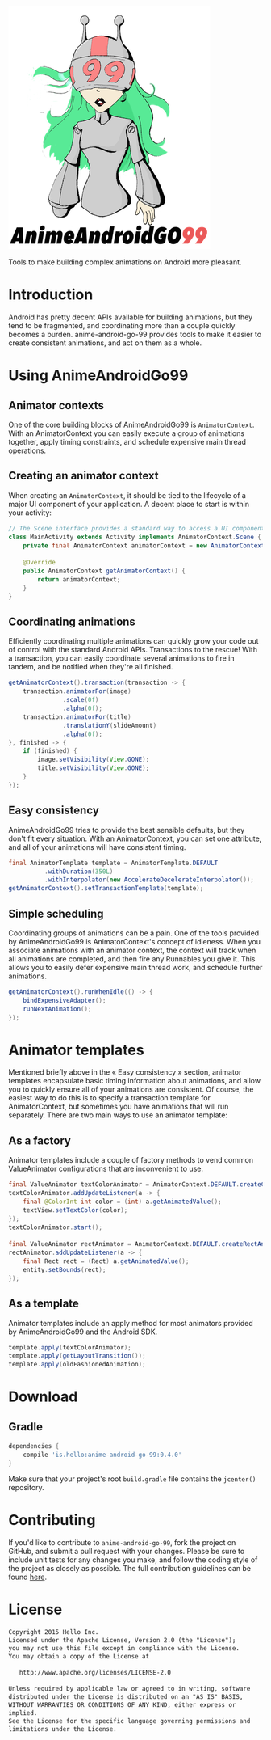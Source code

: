 ![anime-android-go-99](imagery/99-grey-header-small.png "anime-android-go-99")

Tools to make building complex animations on Android more pleasant.

# Introduction

Android has pretty decent APIs available for building animations, but they tend to be fragmented, and coordinating more than a couple quickly becomes a burden. anime-android-go-99 provides tools to make it easier to create consistent animations, and act on them as a whole.

# Using AnimeAndroidGo99

## Animator contexts

One of the core building blocks of AnimeAndroidGo99 is `AnimatorContext`. With an AnimatorContext you can easily execute a group of animations together, apply timing constraints, and schedule expensive main thread operations.

## Creating an animator context

When creating an `AnimatorContext`, it should be tied to the lifecycle of a major UI component of your application. A decent place to start is within your activity:

```java
// The Scene interface provides a standard way to access a UI component's animator context
class MainActivity extends Activity implements AnimatorContext.Scene {
    private final AnimatorContext animatorContext = new AnimatorContext("MainActivity");
    
    @Override
    public AnimatorContext getAnimatorContext() {
        return animatorContext;
    }
}
```

## Coordinating animations

Efficiently coordinating multiple animations can quickly grow your code out of control with the standard Android APIs. Transactions to the rescue! With a transaction, you can easily coordinate several animations to fire in tandem, and be notified when they're all finished.

```java
getAnimatorContext().transaction(transaction -> {
    transaction.animatorFor(image)
               .scale(0f)
               .alpha(0f);
    transaction.animatorFor(title)
               .translationY(slideAmount)
               .alpha(0f);
}, finished -> {
    if (finished) {
        image.setVisibility(View.GONE);
        title.setVisibility(View.GONE);
    }
});
```

## Easy consistency

AnimeAndroidGo99 tries to provide the best sensible defaults, but they don't fit every situation. With an AnimatorContext, you can set one attribute, and all of your animations will have consistent timing.

```java
final AnimatorTemplate template = AnimatorTemplate.DEFAULT
          .withDuration(350L)
          .withInterpolator(new AccelerateDecelerateInterpolator());
getAnimatorContext().setTransactionTemplate(template);
```

## Simple scheduling

Coordinating groups of animations can be a pain. One of the tools provided by AnimeAndroidGo99 is AnimatorContext's concept of idleness. When you associate animations with an animator context, the context will track when all animations are completed, and then fire any Runnables you give it. This allows you to easily defer expensive main thread work, and schedule further animations.

```java
getAnimatorContext().runWhenIdle(() -> {
    bindExpensiveAdapter();
    runNextAnimation();
});
```

# Animator templates

Mentioned briefly above in the « Easy consistency » section, animator templates encapsulate basic timing information about animations, and allow you to quickly ensure all of your animations are consistent. Of course, the easiest way to do this is to specify a transaction template for AnimatorContext, but sometimes you have animations that will run separately. There are two main ways to use an animator template:

## As a factory

Animator templates include a couple of factory methods to vend common ValueAnimator configurations that are inconvenient to use.

```java
final ValueAnimator textColorAnimator = AnimatorContext.DEFAULT.createColorAnimator(Color.RED, Color.BLUE, Color.GREEN);
textColorAnimator.addUpdateListener(a -> {
    final @ColorInt int color = (int) a.getAnimatedValue();
    textView.setTextColor(color);
});
textColorAnimator.start();

final ValueAnimator rectAnimator = AnimatorContext.DEFAULT.createRectAnimator(start, end);
rectAnimator.addUpdateListener(a -> {
    final Rect rect = (Rect) a.getAnimatedValue();
    entity.setBounds(rect);
});
```

## As a template

Animator templates include an apply method for most animators provided by AnimeAndroidGo99 and the Android SDK.

```java
template.apply(textColorAnimator);
template.apply(getLayoutTransition());
template.apply(oldFashionedAnimation);
```

# Download

## Gradle

```groovy
dependencies {
    compile 'is.hello:anime-android-go-99:0.4.0'
}
```

Make sure that your project's root `build.gradle` file contains the `jcenter()` repository.

# Contributing

If you'd like to contribute to `anime-android-go-99`, fork the project on GitHub, and submit a pull request with your changes. Please be sure to include unit tests for any changes you make, and follow the coding style of the project as closely as possible. The full contribution guidelines can be found [here](https://github.com/hello/anime-android-go-99/blob/master/CONTRIBUTING.md).

# License

	Copyright 2015 Hello Inc.
	Licensed under the Apache License, Version 2.0 (the "License");
	you may not use this file except in compliance with the License.
	You may obtain a copy of the License at
	
	   http://www.apache.org/licenses/LICENSE-2.0
	
	Unless required by applicable law or agreed to in writing, software
	distributed under the License is distributed on an "AS IS" BASIS,
	WITHOUT WARRANTIES OR CONDITIONS OF ANY KIND, either express or implied.
	See the License for the specific language governing permissions and
	limitations under the License.
